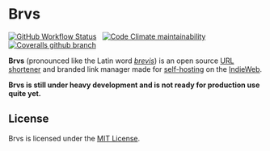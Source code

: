 # Brvs

[![GitHub Workflow Status](https://img.shields.io/github/workflow/status/craftyphotons/brvs/Verify/main?style=for-the-badge)](https://github.com/craftyphotons/brvs/actions?query=workflow%3AVerify)
&nbsp;
[![Code Climate maintainability](https://img.shields.io/codeclimate/maintainability/craftyphotons/brvs?style=for-the-badge)](https://codeclimate.com/github/craftyphotons/brvs)
&nbsp;
[![Coveralls github branch](https://img.shields.io/coveralls/github/craftyphotons/brvs/main?style=for-the-badge)](https://coveralls.io/github/craftyphotons/brvs)

**Brvs** (pronounced like the Latin word [_brevis_](https://en.wiktionary.org/wiki/brevis)) is an open source [URL shortener](https://en.wikipedia.org/wiki/URL_shortening) and branded link manager made for [self-hosting](https://en.wikipedia.org/wiki/Self-hosting_(web_services)) on the [IndieWeb](https://indieweb.org).

**Brvs is still under heavy development and is not ready for production use quite yet.**

## License

Brvs is licensed under the [MIT License](https://opensource.org/licenses/MIT).
